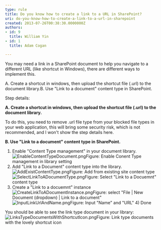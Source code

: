 ```yaml
---
type: rule
title: Do you know how to create a link to a URL in SharePoint?
uri: do-you-know-how-to-create-a-link-to-a-url-in-sharepoint
created: 2013-07-26T00:38:30.0000000Z
authors:
- id: 9
  title: William Yin
- id: 1
  title: Adam Cogan

---
```


 You may need a link in a SharePoint document to help you navigate to a different URL (like shortcut in Windows), there are different ways to implement this.


A. ​Create a shortcut in windows, then upload the shortcut file (.url) to the document library.B. Use "Link to a document" content type in SharePoint.


 
Step details:​

**A. Create a shortcut in windows, then upload the shortcut file (.url) to the document library.​**

To do this, you need to remove .url file type from your blocked file types in your web application, this will bring some security risk, which is not recommended, and I won't show the step details here.

**B. Use "Link to a document" content type in SharePoint.**

1) Enable "Content Type management"​ in your document library.
![EnableContentTypeDocument.png](/ITAndNetworking/SharePoint/SiteAssets/Pages/LinkToADocument/EnableContentTypeDocument.png)Figure: Enable Conent Type management in library setting
2) Add "Link to a Document" content type into the library.
![AddExistContentType.png](/ITAndNetworking/SharePoint/SiteAssets/Pages/LinkToADocument/AddExistContentType.png)Figure: Add from existing site content type![SelectLinkToADocumentType.png](/ITAndNetworking/SharePoint/SiteAssets/Pages/LinkToADocument/SelectLinkToADocumentType.png)Figure: Select "Link to a Docuemnt" content type
3) Create a "Link to a docuemnt" instance
![CreateLinkToADocumentInstance.png](/ITAndNetworking/SharePoint/SiteAssets/Pages/LinkToADocument/CreateLinkToADocumentInstance.png)Figure: select "File | New Document (dropdown) | Link to a document"![InputLinkUrlAndName.png](/ITAndNetworking/SharePoint/SiteAssets/Pages/LinkToADocument/InputLinkUrlAndName.png)Figure: Input "Name" and "URL"
​4) Done

You should be able to see the link type document in your library:
![LinksTypeDocumentsWithShortcutIcon.png](/ITAndNetworking/SharePoint/SiteAssets/Pages/LinkToADocument/LinksTypeDocumentsWithShortcutIcon.png)Figure: Link type documents with the lovely shortcut icon


